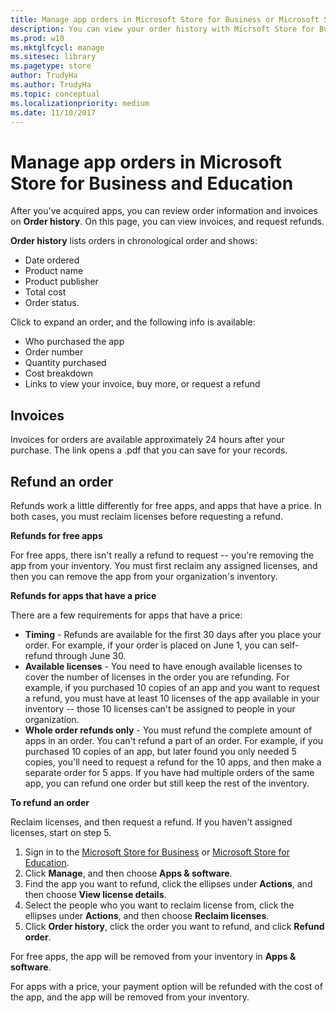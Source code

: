 ```yaml
---
title: Manage app orders in Microsoft Store for Business or Microsoft Store for Education (Windows 10)
description: You can view your order history with Micrsoft Store for Business or Micrsoft Store for Education.
ms.prod: w10
ms.mktglfcycl: manage
ms.sitesec: library
ms.pagetype: store
author: TrudyHa
ms.author: TrudyHa
ms.topic: conceptual
ms.localizationpriority: medium
ms.date: 11/10/2017
---
```


# Manage app orders in Microsoft Store for Business and Education

After you've acquired apps, you can review order information and invoices on **Order history**. On this page, you can view invoices, and request refunds.

**Order history** lists orders in chronological order and shows:
- Date ordered
- Product name
- Product publisher
- Total cost
- Order status.

Click to expand an order, and the following info is available:
- Who purchased the app
- Order number
- Quantity purchased
- Cost breakdown
- Links to view your invoice, buy more, or request a refund

## Invoices

Invoices for orders are available approximately 24 hours after your purchase. The link opens a .pdf that you can save for your records.

## Refund an order

Refunds work a little differently for free apps, and apps that have a price. In both cases, you must reclaim licenses before requesting a refund.

**Refunds for free apps**

 For free apps, there isn't really a refund to request -- you're removing the app from your inventory. You must first reclaim any assigned licenses, and then you can remove the app from your organization's inventory.

 **Refunds for apps that have a price**

 There are a few requirements for apps that have a price:
 - **Timing** - Refunds are available for the first 30 days after you place your order. For example, if your order is placed on June 1, you can self-refund through June 30.
 - **Available licenses** - You need to have enough available licenses to cover the number of licenses in the order you are refunding. For example, if you purchased 10 copies of an app and you want to request a refund, you must have at least 10 licenses of the app available in your inventory -- those 10 licenses can't be assigned to people in your organization.
 - **Whole order refunds only** - You must refund the complete amount of apps in an order. You can't refund a part of an order. For example, if you purchased 10 copies of an app, but later found you only needed 5 copies, you'll need to request a refund for the 10 apps, and then make a separate order for 5 apps. If you have had multiple orders of the same app, you can refund one order but still keep the rest of the inventory.

**To refund an order**

Reclaim licenses, and then request a refund. If you haven't assigned licenses, start on step 5.
1.  Sign in to the [Microsoft Store for Business](https://businessstore.microsoft.com) or [Microsoft Store for Education](https://educationstore.microsoft.com).
2.	Click **Manage**, and then choose **Apps & software**.
3.	Find the app you want to refund, click the ellipses under **Actions**, and then choose **View license details**.
4.  Select the people who you want to reclaim license from, click the ellipses under **Actions**, and then choose **Reclaim licenses**.
5.	Click **Order history**, click the order you want to refund, and click **Refund order**.

For free apps, the app will be removed from your inventory in **Apps & software**.

For apps with a price, your payment option will be refunded with the cost of the app, and the app will be removed from your inventory.

